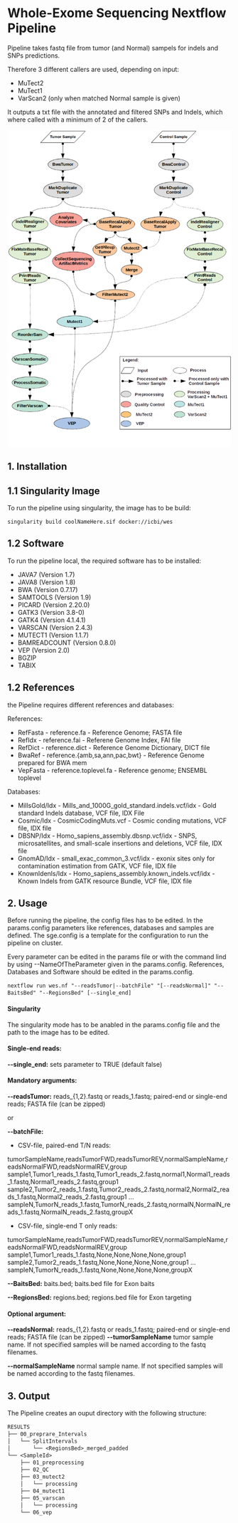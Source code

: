 # Whole-Exome Sequencing Nextflow Pipeline
Pipeline takes fastq file from tumor (and Normal) sampels for indels and SNPs 
predictions. 

Therefore 3 different callers are used, depending on input:
* MuTect2
* MuTect1
* VarScan2 (only when matched Normal sample is given)

It outputs a txt file with the annotated and filtered SNPs and Indels, which
where called with a minimum of 2 of the callers.

![Beschreibung](img/flowchart.png)

## 1. Installation

## 1.1 Singularity Image

To run the pipeline using singularity, the image has to be build:
```
singularity build coolNameHere.sif docker://icbi/wes
```
## 1.2 Software
To run the pipeline local, the required software has to be installed:
* JAVA7 			 (Version 1.7)
* JAVA8 			 (Version 1.8)
* BWA 			 (Version 0.7.17)
* SAMTOOLS 		 (Version 1.9)
* PICARD 			 (Version 2.20.0)
* GATK3 			 (Version 3.8-0)
* GATK4 			 (Version 4.1.4.1)
* VARSCAN 		 (Version 2.4.3)
* MUTECT1 		 (Version 1.1.7)
* BAMREADCOUNT 		 (Version 0.8.0)
* VEP 			 (Version 2.0)
* BGZIP
* TABIX


## 1.2 References
the Pipeline requires different references and databases:

References:
* RefFasta - reference.fa - Reference Genome; FASTA file
* RefIdx - reference.fai - Referene Genome Index, FAI file
* RefDict - reference.dict - Reference Genome Dictionary, DICT file
* BwaRef - reference.{amb,sa,ann,pac,bwt} - Reference Genome prepared for BWA mem
* VepFasta - reference.toplevel.fa - Reference genome; ENSEMBL toplevel

Databases:
* MillsGold/Idx - Mills_and_1000G_gold_standard.indels.vcf/idx -  Gold standard Indels database, VCF file, IDX File
* Cosmic/Idx - CosmicCodingMuts.vcf - Cosmic conding mutations, VCF file, IDX file
* DBSNP/Idx - Homo_sapiens_assembly.dbsnp.vcf/idx - SNPS, microsatellites, and small-scale insertions and deletions, VCF file, IDX file
* GnomAD/Idx - small_exac_common_3.vcf/idx - exonix sites only for contamination estimation from GATK, VCF file, IDX file
* KnownIdenls/Idx - Homo_sapiens_assembly.known_indels.vcf/idx - Known Indels from GATK resource Bundle, VCF file, IDX file

## 2. Usage
Before running the pipeline, the config files has to be edited. In the
params.config parameters like references, databases and samples are defined. The sge.config 
is a template for the configuration to run the pipeline on cluster.

Every parameter can be edited in the params file or with the command lind by using --NameOfTheParameter given in the params.config.
References, Databases and Software should be edited in the params.config.

```
nextflow run wes.nf "--readsTumor|--batchFile" "[--readsNormal]" "--BaitsBed" "--RegionsBed" [--single_end]
```
#### Singularity
The singularity mode has to be anabled in the params.config file and the path to the image has to be edited.

#### Single-end reads:
**--single_end:** sets parameter to TRUE (default false)

#### Mandatory arguments:
**--readsTumor:** 		 reads_{1,2}.fastq or reads_1.fastq; 		 paired-end or single-end reads; FASTA file (can be zipped)

or

**--batchFile:**
* CSV-file, paired-end T/N reads:

 tumorSampleName,readsTumorFWD,readsTumorREV,normalSampleName,readsNormalFWD,readsNormalREV,group
 sample1,Tumor1_reads_1.fastq,Tumor1_reads_2.fastq,normal1,Normal1_reads_1.fastq,Normal1_reads_2.fastq,group1
 sample2,Tumor2_reads_1.fastq,Tumor2_reads_2.fastq,normal2,Normal2_reads_1.fastq,Normal2_reads_2.fastq,group1
 ...
 sampleN,TumorN_reads_1.fastq,TumorN_reads_2.fastq,normalN,NormalN_reads_1.fastq,NormalN_reads_2.fastq,groupX

* CSV-file, single-end T only reads:

 tumorSampleName,readsTumorFWD,readsTumorREV,normalSampleName,readsNormalFWD,readsNormalREV,group
 sample1,Tumor1_reads_1.fastq,None,None,None,None,group1
 sample2,Tumor2_reads_1.fastq,None,None,None,None,group1
 ...
 sampleN,TumorN_reads_1.fastq,None,None,None,None,groupX

**--BaitsBed:** 	 baits.bed; 		 baits.bed file for Exon baits

**--RegionsBed:** 		 regions.bed; 			 regions.bed file for Exon targeting

#### Optional argument:
**--readsNormal:** 		 reads_{1,2}.fastq or reads_1.fastq; 		 paired-end or single-end reads; FASTA file (can be zipped)
**--tumorSampleName**          tumor sample name. If not specified samples will be named according to the fastq filenames.  

**--normalSampleName**          normal sample name. If not specified samples will be named according to the fastq filenames.  

## 3. Output
The Pipeline creates an ouput directory with the following structure:
```
RESULTS
├── 00_preprare_Intervals
│   └── SplitIntervals
│       └── <RegionsBed>_merged_padded
└── <SampleId>
    ├── 01_preprocessing
    ├── 02_QC
    ├── 03_mutect2
    │   └── processing
    ├── 04_mutect1
    ├── 05_varscan
    │   └── processing
    └── 06_vep

```

